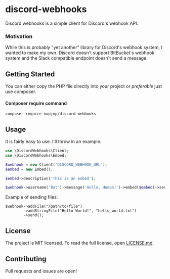 # discord-webhooks

Discord webhooks is a simple client for Discord's webhook API.

### Motivation

While this is probably "yet another" library for Discord's webhook system, I wanted to make my own. Discord doesn't support BitBucket's webhook system and the Slack compatible endpoint doesn't send a message.

## Getting Started

You can either copy the PHP file directly into your project or _preferable_ just use composer.

#### Composer require command
`composer require nopjmp/discord-webhooks`

## Usage

It is fairly easy to use. I'll throw in an example.

```php
use \DiscordWebhooks\Client;
use \DiscordWebhooks\Embed;

$webhook = new Client('DISCORD_WEBHOOK_URL');
$embed = new Embed();

$embed->description('This is an embed');

$webhook->username('Bot')->message('Hello, Human!')->embed($embed)->send();
```

Example of sending files:
```
$webhook->addFile("/path/to/file")
        ->addStringFile("Hello World!", "hello_world.txt")
        ->send();
```

## License

The project is MIT licensed. To read the full license, open [LICENSE.md](LICENSE.md).

## Contributing

Pull requests and issues are open!
